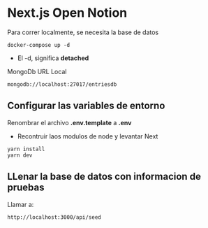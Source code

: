 # Next.js Open Notion

Para correr localmente, se necesita la base de datos

```
docker-compose up -d
```

* El -d, significa __detached__


MongoDb URL Local
```
mongodb://localhost:27017/entriesdb
```

## Configurar las variables de entorno
Renombrar el archivo __.env.template__ a __.env__


* Recontruir laos modulos de node y levantar Next
```
yarn install
yarn dev
```
## LLenar la base de datos con informacion de pruebas

Llamar a:
```
http://localhost:3000/api/seed
```

